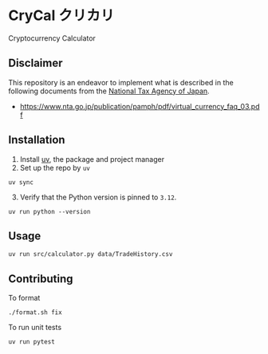 # CryCal クリカリ
Cryptocurrency Calculator

## Disclaimer
This repository is an endeavor to implement what is described in the following documents from the [National Tax Agency of Japan](https://www.nta.go.jp/).

- https://www.nta.go.jp/publication/pamph/pdf/virtual_currency_faq_03.pdf

## Installation
1. Install [uv](https://github.com/astral-sh/uv), the package and project manager
2. Set up the repo by `uv`
```
uv sync
```
3. Verify that the Python version is pinned to `3.12`.
```
uv run python --version
```

## Usage
```
uv run src/calculator.py data/TradeHistory.csv
```

## Contributing
To format
```
./format.sh fix
```
To run unit tests
```
uv run pytest
```
